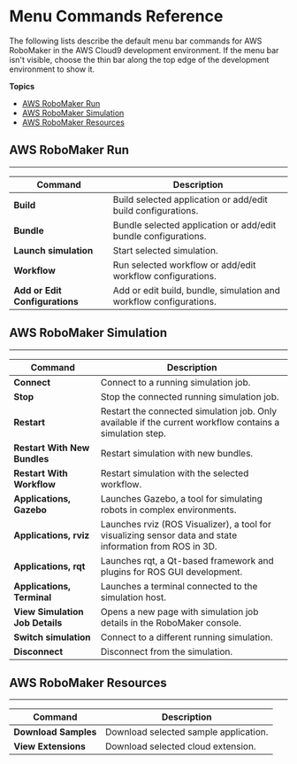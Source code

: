 # Menu Commands Reference<a name="cloud9-using-ide-reference"></a>

The following lists describe the default menu bar commands for AWS RoboMaker in the AWS Cloud9 development environment\. If the menu bar isn't visible, choose the thin bar along the top edge of the development environment to show it\. 

**Topics**
+ [AWS RoboMaker Run](#cloud9-using-ide-reference-run)
+ [AWS RoboMaker Simulation](#cloud9-using-ide-reference-simjob)
+ [AWS RoboMaker Resources](#cloud9-using-ide-reference-resources)

## AWS RoboMaker Run<a name="cloud9-using-ide-reference-run"></a>


****  

| Command | Description | 
| --- | --- | 
| **Build** | Build selected application or add/edit build configurations\. | 
| **Bundle** | Bundle selected application or add/edit bundle configurations\. | 
| **Launch simulation** | Start selected simulation\. | 
| **Workflow** | Run selected workflow or add/edit workflow configurations\. | 
| **Add or Edit Configurations** | Add or edit build, bundle, simulation and workflow configurations\. | 

## AWS RoboMaker Simulation<a name="cloud9-using-ide-reference-simjob"></a>


****  

| Command | Description | 
| --- | --- | 
| **Connect** | Connect to a running simulation job\. | 
| **Stop** | Stop the connected running simulation job\. | 
| **Restart** | Restart the connected simulation job\. Only available if the current workflow contains a simulation step\. | 
| **Restart With New Bundles** | Restart simulation with new bundles\. | 
| **Restart With Workflow** | Restart simulation with the selected workflow\. | 
| **Applications, Gazebo** | Launches Gazebo, a tool for simulating robots in complex environments\. | 
| **Applications, rviz** | Launches rviz \(ROS Visualizer\), a tool for visualizing sensor data and state information from ROS in 3D\.  | 
| **Applications, rqt** | Launches rqt, a Qt\-based framework and plugins for ROS GUI development\. | 
| **Applications, Terminal** | Launches a terminal connected to the simulation host\. | 
| **View Simulation Job Details** | Opens a new page with simulation job details in the RoboMaker console\. | 
| **Switch simulation** | Connect to a different running simulation\. | 
| **Disconnect** | Disconnect from the simulation\. | 

## AWS RoboMaker Resources<a name="cloud9-using-ide-reference-resources"></a>


****  

| Command | Description | 
| --- | --- | 
| **Download Samples** | Download selected sample application\. | 
| **View Extensions** | Download selected cloud extension\. | 